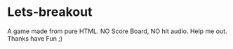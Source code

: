 # Lets-breakout
A game made from pure HTML.
NO Score Board, NO hit audio. Help me out.
Thanks have Fun ;)
